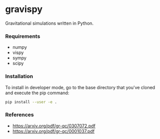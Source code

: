 # gravispy
Gravitational simulations written in Python.

### Requirements

+ numpy
+ vispy
+ sympy
+ scipy

### Installation

To install in developer mode, go to the base directory that you've cloned and execute the pip command:

```bash
pip install --user -e .
```

### References

+ <https://arxiv.org/pdf/gr-qc/0307072.pdf>
+ <https://arxiv.org/pdf/gr-qc/0001037.pdf>
